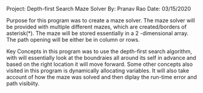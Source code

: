 Project: Depth-first  Search Maze Solver
By: Pranav Rao
Date: 03/15/2020

Purpose for this program was to create a maze solver. The maze solver will be provided with multiple different mazes, which are created/borders of asterisk(*).  The maze will be stored essentially in a 2 -dimensional array. The path opening will be either be in column or rows.

Key Concepts in this program was to use the depth-first search algorithm, with will essentially look at the boundraies all around its self in advance and based on the right location it will move forward. Some other concepts also visited in this program is dynamically allocating variables. It will also take account of how the maze was solved and then diplay the run-time error and path visibiity. 
